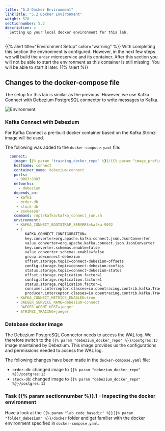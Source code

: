 ```yaml
---
title: "5.2 Docker Environment"
linkTitle: "5.2 Docker Environment"
weight: 520
sectionnumber: 5.2
description: >
  Setting up your local docker environment for this lab.
---
```


{{% alert title="Environment Setup" color="warning" %}} With completing this section the environment is configured. However,
in the next few steps we will build the `order` microservice and its container. After this section you will not be able
to start the environment as this container is still missing. You will be able to start it later. {{% /alert %}}


## Changes to the docker-compose file

The setup for this lab is similar as the previous. However, we use Kafka Connect with Debezium PostgreSQL connector to write messages to Kafka.

![Environment](../../debezium.png)


### Kafka Connect with Debezium

For Kafka Connect a pre-built docker container based on the Kafka Strimzi image will be used.

The following was added to the `docker-compose.yaml` file:

```yaml
  connect:
    image: {{% param "training_docker_repo" %}}/{{% param "image_prefix" %}}debezium-connect:latest
    hostname: connect
    container_name: debezium-connect
    ports:
     - 8083:8083
    networks:
      - debezium
    depends_on:
     - kafka
     - order-db
     - stock-db
     - zookeeper
    command: /opt/kafka/kafka_connect_run.sh
    environment:
     - KAFKA_CONNECT_BOOTSTRAP_SERVERS=kafka:9092
     - |
         KAFKA_CONNECT_CONFIGURATION=
         key.converter=org.apache.kafka.connect.json.JsonConverter
         value.converter=org.apache.kafka.connect.json.JsonConverter
         key.converter.schemas.enable=false
         value.converter.schemas.enable=false
         group.id=connect-debezium
         offset.storage.topic=connect-debezium-offsets
         config.storage.topic=connect-debezium-configs
         status.storage.topic=connect-debezium-status
         offset.storage.replication.factor=1
         config.storage.replication.factor=1
         status.storage.replication.factor=1
         consumer.interceptor.classes=io.opentracing.contrib.kafka.TracingConsumerInterceptor
         producer.interceptor.classes=io.opentracing.contrib.kafka.TracingProducerInterceptor
     - KAFKA_CONNECT_METRICS_ENABLED=true
     - JAEGER_SERVICE_NAME=debezium-connect
     - JAEGER_AGENT_HOST=jaeger
     - STRIMZI_TRACING=jaeger
```


### Database docker image

The Debezium PostgreSQL Connector needs to access the WAL log. We therefore switch to the `{{% param "debezium_docker_repo" %}}/postgres:13` image maintained by Debezium. This image provides us the configurations and permissions needed to access the WAL log.

The following changes have been made in the `docker-compose.yaml` file:

* `order-db`: changed image to `{{% param "debezium_docker_repo" %}}/postgres:13`
* `stock-db`: changed image to `{{% param "debezium_docker_repo" %}}/postgres:13`


### Task {{% param sectionnumber %}}.1 - Inspecting the docker environment

Have a look at the `{{% param "lab_code_basedir" %}}{{% param "folder_debezium" %}}/docker` folder and get familiar with the docker environment specified in `docker-compose.yaml`.
